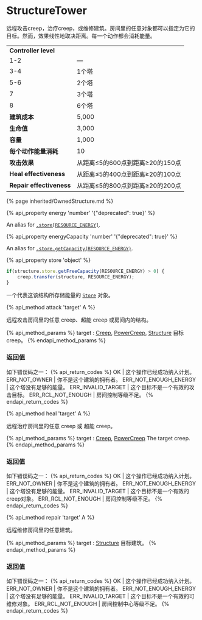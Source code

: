 # StructureTower
	
<img src="img/tower.png" alt="" align="right" />

远程攻击creep，治疗creep，或维修建筑。房间里的任意对象都可以指定为它的目标。然而，效果线性地取决距离。每一个动作都会消耗能量。

<table class="table gameplay-info">
    <tbody>
    <tr>
        <td colspan="2"><strong>Controller level</strong></td>
    </tr>
    <tr>
        <td>1-2</td>
        <td>—</td>
    </tr>
    <tr>
        <td>3-4</td>
        <td>1个塔</td>
    </tr>
    <tr>
        <td>5-6</td>
        <td>2个塔</td>
    </tr>
    <tr>
        <td>7</td>
        <td>3个塔</td>
    </tr>
    <tr>
        <td>8</td>
        <td>6个塔</td>
    </tr>
    <tr>
        <td><strong>建筑成本</strong></td>
        <td>5,000</td>
    </tr>
    <tr>
        <td><strong>生命值</strong></td>
        <td>3,000</td>
    </tr>
    <tr>
        <td><strong>容量</strong></td>
        <td>1,000</td>
    </tr>
    <tr>
        <td><strong>每个动作能量消耗</strong></td>
        <td>10</td>
    </tr>
    <tr>
        <td><strong>攻击效果</strong></td>
        <td>从距离≤5的600点到距离≥20的150点</td>
    </tr>
    <tr>
        <td><strong>Heal effectiveness</strong></td>
        <td>从距离≤5的400点到距离≥20的100点</td>
    </tr>
    <tr>
        <td><strong>Repair effectiveness</strong></td>
        <td>从距离≤5的800点到距离≥20的200点</td>
    </tr>
    </tbody>
</table>

{% page inherited/OwnedStructure.md %}


{% api_property energy 'number' '{"deprecated": true}' %}
                                                                
An alias for [`.store[RESOURCE_ENERGY]`](#StructureExtension.store).



{% api_property energyCapacity 'number' '{"deprecated": true}' %}
                                                                                                                
An alias for [`.store.getCapacity(RESOURCE_ENERGY)`](#Store.getCapacity).


{% api_property store 'object' %}

```javascript
if(structure.store.getFreeCapacity(RESOURCE_ENERGY) > 0) {
    creep.transfer(structure, RESOURCE_ENERGY);
}
```


一个代表这该结构所存储能量的 [`Store`](#Store) 对象。


{% api_method attack 'target' A %}



远程攻击房间里的任意 creep、超能 creep 或房间内的结构。

{% api_method_params %}
target : <a href="#Creep">Creep</a>, <a href="#PowerCreep">PowerCreep</a>, <a href="#Structure">Structure</a>
目标creep。
{% endapi_method_params %}


### 返回值

如下错误码之一：
{% api_return_codes %}
OK | 这个操作已经成功纳入计划。
ERR_NOT_OWNER | 你不是这个建筑的拥有者。
ERR_NOT_ENOUGH_ENERGY | 这个塔没有足够的能量。
ERR_INVALID_TARGET | 这个目标不是一个有效的攻击目标。
ERR_RCL_NOT_ENOUGH | 房间控制等级不足。
{% endapi_return_codes %}



{% api_method heal 'target' A %}



远程治疗房间里的任意 creep 或 超能 creep。

{% api_method_params %}
target : <a href="#Creep">Creep</a>, <a href="#PowerCreep">PowerCreep</a>
The target creep.
{% endapi_method_params %}


### 返回值

如下错误码之一：
{% api_return_codes %}
OK | 这个操作已经成功纳入计划。
ERR_NOT_OWNER | 你不是这个建筑的拥有者。
ERR_NOT_ENOUGH_ENERGY | 这个塔没有足够的能量。
ERR_INVALID_TARGET | 这个目标不是一个有效的creep对象。
ERR_RCL_NOT_ENOUGH | 房间控制等级不足。
{% endapi_return_codes %}



{% api_method repair 'target' A %}



远程维修房间里的任意建筑。

{% api_method_params %}
target : <a href="#Structure">Structure</a>
目标建筑。
{% endapi_method_params %}


### 返回值

如下错误码之一：
{% api_return_codes %}
OK | 这个操作已经成功纳入计划。
ERR_NOT_OWNER | 你不是这个建筑的拥有者。
ERR_NOT_ENOUGH_ENERGY | 这个塔没有足够的能量。
ERR_INVALID_TARGET | 这个目标不是一个有效的可维修对象。
ERR_RCL_NOT_ENOUGH | 房间控制中心等级不足。
{% endapi_return_codes %}

